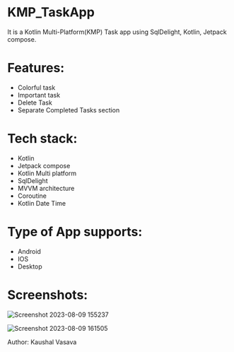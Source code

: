 # KMP_TaskApp
It is a Kotlin Multi-Platform(KMP) Task app using SqlDelight, Kotlin, Jetpack compose.

# Features: 
- Colorful task
- Important task
- Delete Task
- Separate Completed Tasks section

# Tech stack:
- Kotlin
- Jetpack compose
- Kotlin Multi platform
- SqlDelight
- MVVM architecture
- Coroutine
- Kotlin Date Time  

# Type of App supports:
- Android
- IOS
- Desktop

# Screenshots:

![Screenshot 2023-08-09 155237](https://github.com/KaushalVasava/KMP_TaskApp/assets/49050597/2b5e59c1-8749-4b73-b6df-4f89434869b7)

![Screenshot 2023-08-09 161505](https://github.com/KaushalVasava/KMP_TaskApp/assets/49050597/6b9b7eaf-0ad3-4144-8b25-4dd8dd2393fa)

Author: Kaushal Vasava

